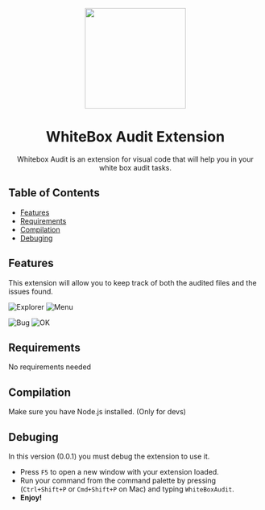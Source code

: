 <p align="center">
  <a href="https://red4sec.com" target="_blank"><img src="https://red4sec.com/images/logo.png" width="200px"></a>
</p>
<h1 align="center">
WhiteBox Audit Extension
</h1>

<p align="center">
 Whitebox Audit is an extension for visual code that will help you in your white box audit tasks.
</p>

## Table of Contents

- [Features](#features)
- [Requirements](#requirements)
- [Compilation](#compilation)
- [Debuging](#debuging)

## Features

This extension will allow you to keep track of both the audited files and the issues found.

![Explorer](https://i.imgur.com/jDvjAa1.png)
![Menu](https://i.imgur.com/XMFyta5.png)

![Bug](https://i.imgur.com/Gb6if9C.png)
![OK](https://i.imgur.com/sHpdlc7.png)

## Requirements
No requirements needed

## Compilation
Make sure you have Node.js installed. (Only for devs)

## Debuging

In this version (0.0.1) you must debug the extension to use it.

* Press `F5` to open a new window with your extension loaded.
* Run your command from the command palette by pressing (`Ctrl+Shift+P` or `Cmd+Shift+P` on Mac) and typing `WhiteBoxAudit`.
* **Enjoy!**

